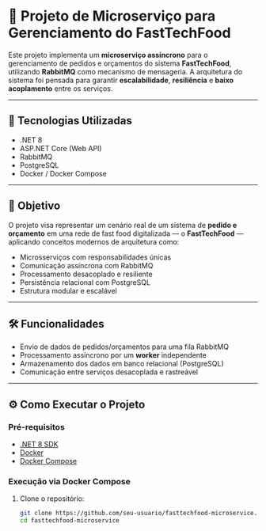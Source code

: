 # 🍔 Projeto de Microserviço para Gerenciamento do FastTechFood

Este projeto implementa um **microserviço assíncrono** para o gerenciamento de pedidos e orçamentos do sistema **FastTechFood**, utilizando **RabbitMQ** como mecanismo de mensageria. A arquitetura do sistema foi pensada para garantir **escalabilidade**, **resiliência** e **baixo acoplamento** entre os serviços.

---

## 🚀 Tecnologias Utilizadas

- .NET 8  
- ASP.NET Core (Web API)  
- RabbitMQ  
- PostgreSQL  
- Docker / Docker Compose  

---

## 🧩 Objetivo

O projeto visa representar um cenário real de um sistema de **pedido e orçamento** em uma rede de fast food digitalizada — o **FastTechFood** — aplicando conceitos modernos de arquitetura como:

- Microsserviços com responsabilidades únicas  
- Comunicação assíncrona com RabbitMQ  
- Processamento desacoplado e resiliente  
- Persistência relacional com PostgreSQL  
- Estrutura modular e escalável

---

## 🛠️ Funcionalidades

- Envio de dados de pedidos/orçamentos para uma fila RabbitMQ  
- Processamento assíncrono por um **worker** independente  
- Armazenamento dos dados em banco relacional (PostgreSQL)  
- Comunicação entre serviços desacoplada e rastreável  

---

## ⚙️ Como Executar o Projeto

### Pré-requisitos

- [.NET 8 SDK](https://dotnet.microsoft.com/en-us/download/dotnet/8.0)  
- [Docker](https://www.docker.com/)  
- [Docker Compose](https://docs.docker.com/compose/)  

### Execução via Docker Compose

1. Clone o repositório:
   ```bash
   git clone https://github.com/seu-usuario/fasttechfood-microservice.git
   cd fasttechfood-microservice
